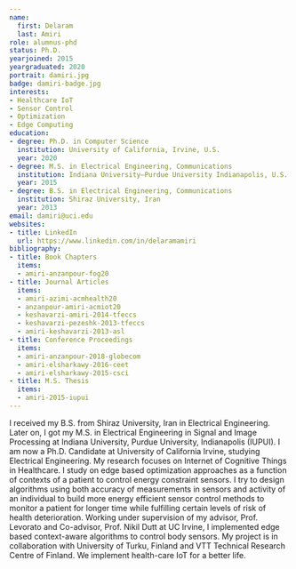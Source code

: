 ```yaml
---
name:
  first: Delaram
  last: Amiri
role: alumnus-phd
status: Ph.D.
yearjoined: 2015
yeargraduated: 2020
portrait: damiri.jpg
badge: damiri-badge.jpg
interests:
- Healthcare IoT
- Sensor Control
- Optimization
- Edge Computing
education:
- degree: Ph.D. in Computer Science
  institution: University of California, Irvine, U.S.
  year: 2020
- degree: M.S. in Electrical Engineering, Communications
  institution: Indiana University–Purdue University Indianapolis, U.S.
  year: 2015
- degree: B.S. in Electrical Engineering, Communications
  institution: Shiraz University, Iran
  year: 2013
email: damiri@uci.edu
websites:
- title: LinkedIn
  url: https://www.linkedin.com/in/delaramamiri
bibliography:
- title: Book Chapters
  items:
  - amiri-anzanpour-fog20
- title: Journal Articles
  items:
  - amiri-azimi-acmhealth20
  - anzanpour-amiri-acmiot20
  - keshavarzi-amiri-2014-tfeccs
  - keshavarzi-pezeshk-2013-tfeccs
  - amiri-keshavarzi-2013-asl
- title: Conference Proceedings
  items:
  - amiri-anzanpour-2018-globecom
  - amiri-elsharkawy-2016-ceet
  - amiri-elsharkawy-2015-csci
- title: M.S. Thesis
  items:
  - amiri-2015-iupui
---
```


I received my  B.S. from Shiraz University, Iran in Electrical Engineering.  Later on, I got my M.S. in Electrical Engineering in Signal and Image Processing at Indiana University, Purdue University, Indianapolis (IUPUI). I am now a Ph.D. Candidate at University of California Irvine, studying Electrical Engineering. My research focuses on Internet of Cognitive Things in Healthcare. I study on edge based optimization approaches as a function of contexts of a patient to control energy constraint sensors. I try to design algorithms using both accuracy of measurements in sensors and activity of an individual to build more energy efficient sensor control methods to monitor a patient for longer time while fulfilling certain levels of risk of health deterioration. Working under supervision of my advisor, Prof. Levorato and Co-advisor, Prof. Nikil Dutt at UC Irvine, I implemented edge based context-aware algorithms to control body sensors. My project is in collaboration with University of Turku, Finland and VTT Technical Research Centre of Finland. We implement health-care IoT for a better life.

